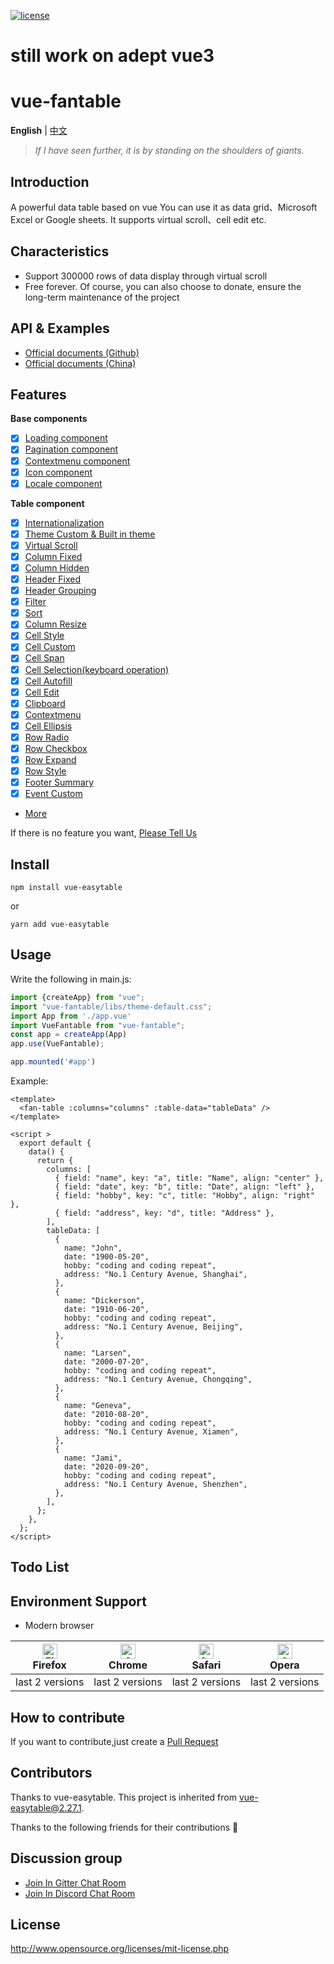 [![license](https://img.shields.io/npm/l/vue-fantable.svg)](http://www.opensource.org/licenses/mit-license.php)

# still work on adept vue3

# vue-fantable

**English** | [中文](./README-CN.md)

> *If I have seen further, it is by standing on the shoulders of giants.*

## Introduction

A powerful data table based on vue You can use it as data grid、Microsoft Excel or Google sheets. It supports virtual scroll、cell edit etc.

## Characteristics

-   Support 300000 rows of data display through virtual scroll
-   Free forever. Of course, you can also choose to donate, ensure the long-term maintenance of the project

## API & Examples

-   [Official documents (Github)]()
-   [Official documents (China)]()

## Features

**Base components**

- [x] [Loading component]()
- [x] [Pagination component]()
- [x] [Contextmenu component]()
- [x] [Icon component]()
- [x] [Locale component]()

**Table component**

- [x] [Internationalization]()
- [x] [Theme Custom & Built in theme]()
- [x] [Virtual Scroll]()
- [x] [Column Fixed]()
- [x] [Column Hidden]()
- [x] [Header Fixed]()
- [x] [Header Grouping]()
- [x] [Filter]()
- [x] [Sort]()
- [x] [Column Resize]()
- [x] [Cell Style]()
- [x] [Cell Custom]()
- [x] [Cell Span]()
- [x] [Cell Selection(keyboard operation)]()
- [x] [Cell Autofill]()
- [x] [Cell Edit]()
- [x] [Clipboard]()
- [x] [Contextmenu]()
- [x] [Cell Ellipsis]()
- [x] [Row Radio]()
- [x] [Row Checkbox]()
- [x] [Row Expand]()
- [x] [Row Style]()
- [x] [Footer Summary]()
- [x] [Event Custom]()
- [More]()

If there is no feature you want,
[Please Tell Us]()

## Install

```
npm install vue-easytable
```

or

```
yarn add vue-easytable
```

## Usage

Write the following in main.js:

```javascript
import {createApp} from "vue";
import "vue-fantable/libs/theme-default.css";
import App from './app.vue'
import VueFantable from "vue-fantable";
const app = createApp(App)
app.use(VueFantable);

app.mounted('#app')
```

Example:

```vue
<template>
  <fan-table :columns="columns" :table-data="tableData" />
</template>

<script >
  export default {
    data() {
      return {
        columns: [
          { field: "name", key: "a", title: "Name", align: "center" },
          { field: "date", key: "b", title: "Date", align: "left" },
          { field: "hobby", key: "c", title: "Hobby", align: "right" },
          { field: "address", key: "d", title: "Address" },
        ],
        tableData: [
          {
            name: "John",
            date: "1900-05-20",
            hobby: "coding and coding repeat",
            address: "No.1 Century Avenue, Shanghai",
          },
          {
            name: "Dickerson",
            date: "1910-06-20",
            hobby: "coding and coding repeat",
            address: "No.1 Century Avenue, Beijing",
          },
          {
            name: "Larsen",
            date: "2000-07-20",
            hobby: "coding and coding repeat",
            address: "No.1 Century Avenue, Chongqing",
          },
          {
            name: "Geneva",
            date: "2010-08-20",
            hobby: "coding and coding repeat",
            address: "No.1 Century Avenue, Xiamen",
          },
          {
            name: "Jami",
            date: "2020-09-20",
            hobby: "coding and coding repeat",
            address: "No.1 Century Avenue, Shenzhen",
          },
        ],
      };
    },
  };
</script>
```

## Todo List

## Environment Support

- Modern browser

| [<img src="https://raw.githubusercontent.com/alrra/browser-logos/master/src/firefox/firefox_48x48.png" alt="Firefox" width="24px" height="24px" />](http://godban.github.io/browsers-support-badges/)</br>Firefox | [<img src="https://raw.githubusercontent.com/alrra/browser-logos/master/src/chrome/chrome_48x48.png" alt="Chrome" width="24px" height="24px" />](http://godban.github.io/browsers-support-badges/)</br>Chrome | [<img src="https://raw.githubusercontent.com/alrra/browser-logos/master/src/safari/safari_48x48.png" alt="Safari" width="24px" height="24px" />](http://godban.github.io/browsers-support-badges/)</br>Safari | [<img src="https://raw.githubusercontent.com/alrra/browser-logos/master/src/opera/opera_48x48.png" alt="Opera" width="24px" height="24px" />](http://godban.github.io/browsers-support-badges/)</br>Opera |
| ------------------------------------------------------------ | ------------------------------------------------------------ | ------------------------------------------------------------ | ------------------------------------------------------------ |
| last 2 versions                                              | last 2 versions                                              | last 2 versions                                              | last 2 versions                                              |

## How to contribute

If you want to contribute,just create a
[Pull Request](https://github.com/huangshuwei/vue-easytable/pulls)

## Contributors

Thanks to vue-easytable. This project is inherited from vue-easytable@2.27.1.

Thanks to the following friends for their contributions 🙏

## Discussion group

- [Join In Gitter Chat Room](https://gitter.im/vue-easytable)
- [Join In Discord Chat Room]()

## License

http://www.opensource.org/licenses/mit-license.php
